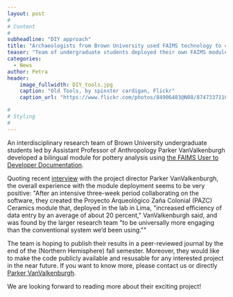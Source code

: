 ```yaml
---
layout: post
#
# Content
#
subheadline: "DIY approach"
title: "Archaeologists from Brown University used FAIMS technology to create artifact recording module"
teaser: "Team of undergraduate students deployed their own FAIMS module"
categories:
  - News
author: Petra
header:
    image_fullwidth: DIY_tools.jpg
    caption: "Old Tools, by spinster cardigan, Flickr" 
    caption_url: "https://www.flickr.com/photos/84906483@N08/8747337118"

#
# Styling
#
---
```


An interdisciplinary research team of Brown University undergraduate students led by Assistant Professor of Anthropology Parker VanValkenburgh developed a bilingual module for pottery analysis using [the FAIMS User to Developer Documentation](https://docs.google.com/document/d/1BQ_AZQQwEm2pxMyQ5wDLjOdEsO2ixmJaCwEyc9jsEOs/edit#heading=h.dbh4lx2txrcy).

Quoting recent [interview](https://news.brown.edu/articles/2016/09/tablet) with the project director Parker VanValkenburgh, the overall experience with the module deployment seems to be very positive: 
"After an intensive three-week period collaborating on the software, they created the Proyecto Arqueológico Zaña Colonial (PAZC) Ceramics module that, deployed in the lab in Lima, "increased efficiency of data entry by an average of about 20 percent," VanValkenburgh said, and was found by the larger research team "to be universally more engaging than the conventional system we’d been using.""

The team is hoping to publish their results in a peer-reviewed journal by the end of the (Northern Hemisphere) fall semester. Moreover, they would like to make the code publicly available and resusable for any interested project in the near future. If you want to know more, please contact us or directly [Parker VanValkenburgh](https://vivo.brown.edu/display/pvanvalk).

We are looking forward to reading more about their exciting project!